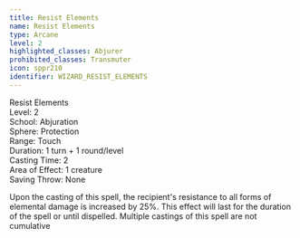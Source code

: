 ```yaml
---
title: Resist Elements
name: Resist Elements
type: Arcane
level: 2
highlighted_classes: Abjurer
prohibited_classes: Transmuter
icon: sppr210
identifier: WIZARD_RESIST_ELEMENTS
---
```

Resist Elements  
Level: 2  
School: Abjuration  
Sphere: Protection  
Range: Touch  
Duration: 1 turn + 1 round/level  
Casting Time: 2  
Area of Effect: 1 creature  
Saving Throw: None  
  
Upon the casting of this spell, the recipient's resistance to all forms of elemental damage is increased by 25%. This effect will last for the duration of the spell or until dispelled. Multiple castings of this spell are not cumulative  
